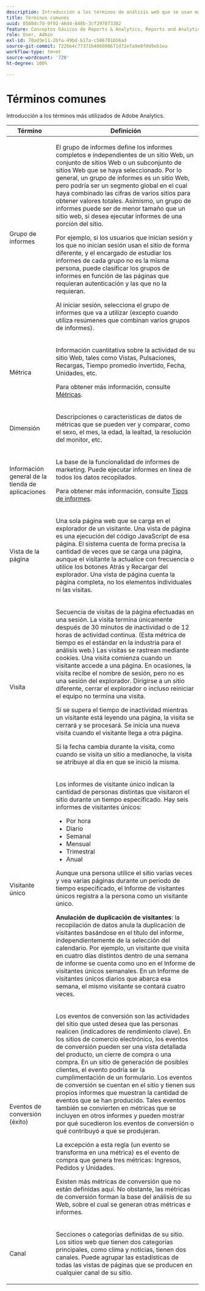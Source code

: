 ```yaml
---
description: Introducción a los términos de análisis web que se usan más frecuentemente en los informes de marketing.
title: Términos comunes
uuid: 0560dc7d-9f92-46d4-848b-3cf297073382
feature: Conceptos básicos de Reports & Analytics, Reports and Analytics
role: User, Admin
exl-id: 78ad3e11-2bfa-49bd-b17a-c586701b56ad
source-git-commit: 7226b4c77371b486006671d72efa9e0f0d9eb1ea
workflow-type: tm+mt
source-wordcount: '728'
ht-degree: 100%

---
```


# Términos comunes

Introducción a los términos más utilizados de Adobe Analytics.

<table id="table_58F5D292485F45F9902B372E4E1E3103"> 
 <thead> 
  <tr> 
   <th colname="col1" class="entry"> Término </th> 
   <th colname="col2" class="entry"> Definición </th> 
  </tr> 
 </thead>
 <tbody> 
  <tr> 
   <td colname="col1"> <p> Grupo de informes </p> </td> 
   <td colname="col2"> <p>El grupo de informes define los informes completos e independientes de un sitio Web, un conjunto de sitios Web o un subconjunto de sitios Web que se haya seleccionado. Por lo general, un grupo de informes es un sitio Web, pero podría ser un segmento global en el cual haya combinado las cifras de varios sitios para obtener valores totales. Asimismo, un grupo de informes puede ser de menor tamaño que un sitio web, si desea ejecutar informes de una porción del sitio. </p> <p>Por ejemplo, si los usuarios que inician sesión y los que no inician sesión usan el sitio de forma diferente, y el encargado de estudiar los informes de cada grupo no es la misma persona, puede clasificar los grupos de informes en función de las páginas que requieran autenticación y las que no la requieran. </p> <p>Al iniciar sesión, selecciona el grupo de informes que va a utilizar (excepto cuando utiliza resúmenes que combinan varios grupos de informes). </p> </td> 
  </tr> 
  <tr> 
   <td> <p>Métrica </p> </td> 
   <td> <p>Información cuantitativa sobre la actividad de su sitio Web, tales como Vistas, Pulsaciones, Recargas, Tiempo promedio invertido, Fecha, Unidades, etc. </p> <p>Para obtener más información, consulte <a href="/help/analyze/reports-analytics/metrics.md">Métricas</a>. </p> </td> 
  </tr> 
  <tr> 
   <td> <p> Dimensión </p> </td> 
   <td> <p>Descripciones o características de datos de métricas que se pueden ver y comparar, como el sexo, el mes, la edad, la lealtad, la resolución del monitor, etc. </p> </td> 
  </tr> 
  <tr> 
   <td> <p> Información general de la tienda de aplicaciones </p> </td> 
   <td> <p>La base de la funcionalidad de informes de marketing. Puede ejecutar informes en línea de todos los datos recopilados. </p> <p>Para obtener más información, consulte <a href="/help/analyze/reports-analytics/reports.md">Tipos de informes</a>. </p> </td> 
  </tr> 
  <tr> 
   <td> <p> Vista de la página </p> </td> 
   <td> <p>Una sola página web que se carga en el explorador de un visitante. Una vista de página es una ejecución del código JavaScript de esa página. El sistema cuenta de forma precisa la cantidad de veces que se carga una página, aunque el visitante la actualice con frecuencia o utilice los botones <span class="uicontrol">Atrás</span> y <span class="uicontrol">Recargar</span> del explorador. Una vista de página cuenta la página completa, no los elementos individuales ni las visitas. </p> </td> 
  </tr> 
  <tr> 
   <td> <p>Visita </p> </td> 
   <td> <p>Secuencia de visitas de la página efectuadas en una sesión. La visita termina únicamente después de 30 minutos de inactividad o de 12 horas de actividad continua. (Esta métrica de tiempo es el estándar en la industria para el análisis web.) Las visitas se rastrean mediante cookies. Una visita comienza cuando un visitante accede a una página. En ocasiones, la visita recibe el nombre de <span class="term"> sesión</span>, pero no es una sesión del explorador. Dirigirse a un sitio diferente, cerrar el explorador o incluso reiniciar el equipo no termina una visita. </p> <p> Si se supera el tiempo de inactividad mientras un visitante está leyendo una página, la visita se cerrará y se procesará. Se inicia una nueva visita cuando el visitante llega a otra página. </p> <p>Si la fecha cambia durante la visita, como cuando se visita un sitio a medianoche, la visita se atribuye al día en que se inició la misma. </p> </td> 
  </tr> 
  <tr> 
   <td> <p> Visitante único </p> </td> 
   <td> <p>Los informes de visitante único indican la cantidad de personas distintas que visitaron el sitio durante un tiempo especificado. Hay seis informes de visitantes únicos: </p> 
    <ul id="ul_863B8DE8B9E74DE4A93C2C2931EEFB6D"> 
     <li id="li_21C835B71EF64B4DA821B674416C8B85">Por hora </li> 
     <li id="li_36A498AE7D7A455C8DEB3AA0F025B597">Diario </li> 
     <li id="li_30F26F8DAC664E1FA823B7BDDB7B0F8B">Semanal </li> 
     <li id="li_09263F6B1E114A8DB477793B560A0417">Mensual </li> 
     <li id="li_A0B2CA3D44564045B02B55AF6E392F76">Trimestral </li> 
     <li id="li_296BC5B02921460690F35128B1192800">Anual </li> 
    </ul> <p>Aunque una persona utilice el sitio varias veces y vea varias páginas durante un periodo de tiempo especificado, el Informe de visitantes únicos registra a la persona como un visitante único. </p> <p> <b>Anulación de duplicación de visitantes</b>: la recopilación de datos anula la duplicación de visitantes basándose en el título del informe, independientemente de la selección del calendario. Por ejemplo, un visitante que visita en cuatro días distintos dentro de una semana de informe se cuenta como uno en el <span class="wintitle">Informe de visitantes únicos semanales</span>. En un <span class="wintitle">Informe de visitantes únicos diarios</span> que abarca esa semana, el mismo visitante se contará cuatro veces. </p> </td> 
  </tr> 
  <tr> 
   <td> <p>Eventos de conversión (éxito) </p> </td> 
   <td> <p>Los eventos de conversión son las actividades del sitio que usted desea que las personas realicen (indicadores de rendimiento clave). En los sitios de comercio electrónico, los eventos de conversión pueden ser una vista detallada del producto, un cierre de compra o una compra. En un sitio de generación de posibles clientes, el evento podría ser la cumplimentación de un formulario. Los eventos de conversión se cuentan en el sitio y tienen sus propios informes que muestran la cantidad de eventos que se han producido. Tales eventos también se convierten en métricas que se incluyen en otros informes y pueden mostrar por qué sucedieron los eventos de conversión o qué contribuyó a que se produjeran. </p> <p>La excepción a esta regla (un evento se transforma en una métrica) es el evento de compra que genera tres métricas: Ingresos, Pedidos y Unidades. </p> <p>Existen más métricas de conversión que no están definidas aquí. No obstante, las métricas de conversión forman la base del análisis de su Web, sobre el cual se generan otras métricas e informes. </p> </td> 
  </tr> 
  <tr> 
   <td> <p>Canal </p> </td> 
   <td> <p> Secciones o categorías definidas de su sitio. Los sitios web que tienen dos categorías principales, como <span class="term">clima</span> y <span class="term">noticias</span>, tienen dos canales. Puede agrupar las estadísticas de todas las vistas de páginas que se producen en cualquier canal de su sitio. </p> </td> 
  </tr> 
 </tbody> 
</table>
